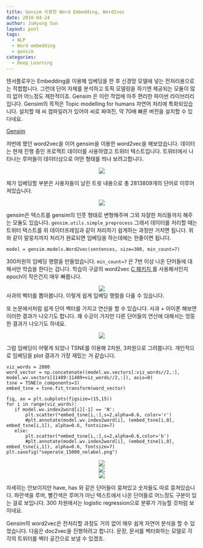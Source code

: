 ```yaml
---
title: Gensim 이용한 Word Embedding, Word2vec
date: 2018-04-24
author: JuHyung Son
layout: post
tags:
  - NLP
  - Word embedding
  - gensim
categories:
  - Deep_Learning
---
```


텐서플로우는 Embedding을 이용해 임베딩을 한 후 신경망 모델에 넣는 전처리용으로는 적합합니다. 그런데 단어 자체를 분석하고 토픽 모델링을 하기엔 제공되는 모듈이 많이 없어 어느정도 제한적이죠. Gensim 은 이런 작업에 아주 편리한 파이썬 라이브러리입니다. Gensim의 목적은 Topic modelling for humans 자연어 처리에 특화되있습니다. 설치할 때 씨 컴파일러가 있어야 씨로 짜여진, 약 70배 빠른 버전을 설치할 수 있다네요.

<a href="https://radimrehurek.com/gensim/index.html">Gensim </a>

저번에 했던 word2vec을 이어 gensim을 이용한 word2vec을 해보았습니다. 데이터는 현재 진행 중인 프로젝트 데이터를 사용하였고 트위터 텍스트입니다. 트위터에서 나타나는 루머들이 데이터상으로 어떤 형태를 띄나 보려고합니다.

<div align="center"> <img src="/image/gensim/1.png" /> </div>

제가 임베딩할 부분은 사용자들이 날린 트윗 내용으로 총 2813809개의 단어로 이루어져있습니다.

<div align="center"> <img src="/image/gensim/5.png" /> </div>

gensim은 텍스트를 gensim의 인풋 형태로 변형해주며 그외 자잘한 처리들까지 해주는 모듈도 있습니다.
`gensim.utils.simple_preprocess` 그래서 데이터를 처리할 때는 트위터 텍스트를 위 데이터프레임과 같이 처리하기 쉽게하는 과정만 거치면 됩니다.
위와 같이 말뭉치까지 처리가 완료되면 임베딩을 하는데에는 한줄이면 됩니다.

`model = gensim.models.Word2vec(sentences, size=300, min_count=7)`

300차원의 임베딩 행렬을 만들었습니다. `min_count=7` 은 7번 이상 나온 단어들에 대해서만 학습을 한다는 겁니다.
학습이 구글의 word2vec <a href="https://code.google.com/archive/p/word2vec/">C 패키지 </a> 를 사용해서인지 epoch이 작은건지 매우 빠릅니다.

 <div align="center"> <img src="/image/gensim/2.png" /> </div>
 사과의 벡터를 뽑아봅니다. 이렇게 쉽게 임베딩 행렬을 다룰 수 있습니다.

 또 논문에서처럼 쉽게 단어 벡터를 가지고 연산을 할 수 있습니다. 사과 + 아이폰 해보면 이러한 결과가 나오기도 합니다. 꽤 수긍이 가지만 다른 단어들의 연산에 대해서는 엉뚱한 결과가 나오기도 하네요.
<div align="center"> <img src="/image/gensim/3.png" /> </div>

 그럼 임베딩이 어떻게 되었나 TSNE를 이용해 2차원, 3차원으로 그려봅니다. 개인적으로 임베딩을 plot 결과가 가장 재밌는 거 같습니다.

 ```
 viz_words = 2000
 word_vector = np.concatenate((model.wv.vectors[:viz_words//2,:], model.wv.vectors[11489:11489+viz_words//2,:]), axis=0)
 tsne = TSNE(n_components=3)
 embed_tsne = tsne.fit_transform(word_vector)

fig, ax = plt.subplots(figsize=(15,15))
for i in range(viz_words):
    if model.wv.index2word[i][-1] == 'N':
        plt.scatter(*embed_tsne[i,:],s=2,alpha=0.6, color='r')
        #plt.annotate(model.wv.index2word[i], (embed_tsne[i,0], embed_tsne[i,1]), alpha=0.6, fontsize=7)
    else:
        plt.scatter(*embed_tsne[i,:],s=2,alpha=0.6,color='b')
        #plt.annotate(model.wv.index2word[i], (embed_tsne[i,0], embed_tsne[i,1]), alpha=0.6, fontsize=7)
plt.savefig("seperate_15000_nolabel.png")
 ```

<div align="center"> <img src="/image/gensim/6.png" /> </div>
<div align="center"> <img src="/image/gensim/7.png" /> </div>
<div align="center"> <img src="/image/gensim/4.png" /> </div>

자세히는 안보이지만 have, has 와 같은 단어들이 뭉쳐있고 숫자들도 따로 뭉쳐있습니다. 파란색을 루머, 빨간색은 루머가 아닌 텍스트에서 나온 단어들로 어느정도 구분이 있는 걸로 보입니다. 300 차원에서는 logistic regression으로 분류가 가능할 것처럼 보이네요.

Gensim의 word2vec은 전처리할 과정도 거의 없어 매우 쉽게 자연어 분석을 할 수 있었습니다. 다음은 doc2vec을 진행하려고 합니다. 문장, 문서를 벡터화하는 모델로 각각의 트위터를 벡터 공간으로 보낼 수 있겠죠.
